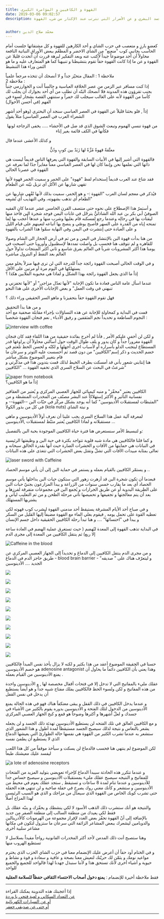 ```yaml
---
title: القهوة و الكافيين و المؤامرة الكبرى
date: 2019-03-06 09:02:57
description: بدأت قهوة البن بالإنتشار في اليمن و من ثم في أرض الحجاز الى الشام وصولا للقاهره و لم تتوقف هنا فحسب بل واصلت تمددها لإسطنبول وأوروبا حتى أصبحت في يومنا هذا أكثر المشروبات شرباً في العالم بفرق شاسع و ثاني أكثر المنتجات تداولاً حول العالم بعد النفط أو البترول  مباشرة نتحدث في هذا المقال عن تأثير القهوة على الجسد البشري و عن الأضرار التي تترتب عند الإكثار من شرب القهوة
 

author: محمّد صلاح الدين
---
```


كعضوٍ بارزٍ و متعصب في حزب الشاي و أحد الكارهين للقهوة و كل مشتقاتها جلست أمام الحاسب بجانبي كوب "منعنع" من الشاي الاخضر و المطعّم ببعض الأوراق النباتية  النافعة  محاولاٌ أن أجد موضوعاً جيداً  لأكتب عنه وبعد التفكير لبرهة قررت أن أتحدث قليلا عن القهوة و عن ما إذا كانت القهوة حقاً تقوم بتنشيطنا و تنبيهنا  كما هو المتعارف عليه و ما هو الثمن وراء هذا التنشيط   

ملاحظة 1 : المقال متحيّز جداً و لا أنصحك أن تتخذه مرجعاً علمياً  
ملاحظة 2 :  
إذا كنت مسافر عبر الزمن  من عصر الخلافة العباسية و جالساً أنت و الخوارزمي  جنباً بجنب تقرؤون هذه المدونة فلا أنصحك البتّه أن تطلب من أي أحد بجوارك أن يجلب لك  كأسا من القهوة لأنه على الغالب سيجلب لك خمراً و ستنتهي القصة بشجار لسوء في الفهم  (في أحسن الأحوال)    

إذاً , فلو بحثنا قليلاً عن القهوة في العصر العباسي  سنجد أن البحتري (وهو أحد أشهر الشعراء العرب في العصر العباسي)  مثلاً يقول  
<center>  
من قهوة تنسي الهموم وتبعث  
الشوق الذي قد ضل في الأحشاء  
.....  
يخفى الزجاجة لونها فكأنها   
 في الكف قائمة بغير إناء    
</center>  

و كذلك الأعشى عندما قال   
<center>  
معتَّقةٌ قهوةٌ مُزَّةٌ   
لها زَبَدٌ بين كوبٍ ودُنٌّ   
</center>  

فالقهوة التي أشير إليها في الأبيات السابقة والقهوة التي يعرفها الناس قديماً  ليست هي  ذاتها  التي نعلمها  نحن  وإنما كان لها في العصر العباسي معناً مغايراً جدًا  لما نعرفه عن القهوة  في عصرنا الحالي    

فقد شاع عند العرب قديماً إستخدام لفظ "قهوة" على الخمر و سميت الخمر  قهوة لأنها تقهي شاربها عن الأكل أي تزيل نيّته عن الطعام    

فيُذكر في معجم لسان العرب "القهوة :- و هو  الخمر، سميت بذلك لأنها تُقْهِي شاربها عن الطعام أَي تذهب بشهوته، وفي التهذيب أَي تُشبِعه"  

و أستمرّ هذا الإصطلاح على نحوه حتى منتصف القرن الخامس عشر عندما كان الفقيه الصوفيُ أبي بكر بن عبد الله الشاذليُّ يترحّل في غابات اليمن فوجد شجرة البن فأخذ منها ليقتات بها في رِحالِه وعندما رجع لمسكنه قام بغليها وشرب منها و عندها أُعجب بها لِما تمنحه إياه من القدرة على السهر فأصبح يوصّي و ينصح بها أتباعه لتعينهم على قيام الليل و على العبادة حتى إنتشرت في اليمن وفي النهاية سمّوا هذا الشراب بالقهوة  

 من هنا بدأت قهوة البن بالإنتشار في اليمن و من ثم في أرض الحجاز الى الشام وصولا للقاهره و لم تتوقف هنا فحسب بل واصلت تمددها لإسطنبول وأوروبا حتى أصبحت في يومنا هذا أكثر المشروبات شرباً في العالم بفرق شاسع و ثاني أكثر المنتجات تداولاً حول العالم بعد النفط أو البترول  مباشرة   
   
 و في الوقت الحالي أصبحت القهوة رائجة جداً للدرجة التي لن ترى فيها منزلاً يخلو ممن يستهلكها في اليوم مرة أو مرتين على الأقل    
إذاً ما الذي يجعل القهوة رائجة بهذا الشكل و لماذا هي محبوبة الملايين هكذا ؟  
  
عندما اسأل عامة الناس فعادة ما تكون الإجابة  "لأنها تعدّل مزاجي"  أو "لأنها تحفزني و تنبهني في وقت العمل" و بعض الإجابات الأخرى على هذا النحو  
  
فهل تقوم القهوة حقاً بتحفيزنا و ماهو السر الحقيقي وراء ذلك ؟  
  
و من هنا بدأ التحقيق   
قمت في البداية و كمحاولة للإجابة عن هذه التساؤلات بإجراء مقابلة صحفية مع أحد النجوم الساطعة  و تحديداً نجم المثقفين و
رفيق الأدباء ,  نعم فنجان القهوة شخصياَ :  
  
![interview with coffee](../../images/004/interview_with_coffee.jpg)  
   

و لكن  لن أخفي عليكم الأمر ,  فأنا لم أخرج بفائدة حقيقية من هذا  اللقاء فقد كان فنجان القهوة مغروراً جداً و كان يدور و يلف طوال الوقت حول أسألتي محاولاً  أن يراوغها قدر المستطاع ليتجنب الدلو بأسراره أو لأسباب اخرى أجهلها و لكنّه و لحسن الحظ تلعثم في خضم الحديث و ذكر إسم"الكافيين" من دون قصد  ثم أحسست عليه التوتر و سرعان ما  قام بتغيير الموضوع بشكل مباشر   
هنا إنتابني شعور بأني قد أمسكت بطرف الخيط لذلك قمت بتدوين هذا في مذكّرتي و شرعتُ في البحث عن السلاح السري الذي تخفيه القهوة …  "الكافيين"  

![paper from notebook](../../images/004/paper_from_notebook.jpg)  
إذاً ما هو الكافيين؟  
  
الكافيين  يعتبر "محفّز" و منبه كيميائي للجهاز العصبي المركزي و يُعتبر من العقاقير نفسانية التأثير و الأكثر إستهلاكاً عند البشر مصنّف من المخدرات المنشطة و من "المثبطات لمستقبلات الأدينوسين" كما أنه يوجد بشكل مركّز في حبّات البن  --القهوة--  و في كل من  بذور الكولا (kola nuts) و نبتة الشاي  
  
لمعرفة آلية عمل هذا السلاح السري يجب علينا أن نعرف أولاً الأدينوسين و ماهي مستقبلاته و لماذا الكافيين يُعتبر مثبّط لمستقبلات ,الأدينوسين …    

و لتبسيط الأمر سنستعرض هنا فترة حياة الكافيين الموجودة بحبة البن بالتفصيل:  

و كما قلنا فالكافيين هي مادة شبه قلوية تتواجد بكثرة في حبة البن و وظيفتها الرئيسية في النباتات هي حمايتها من الآفات و الحشرات الضارة حيث أنها بقدرة الخالق سبحانه و تعالى بمثابة مبيدات الآفات التي تشلّ وتقتل بعض الحشرات التي تتغذى على هذه النباتات  

![laser sword with Caffeine](../../images/004/laser_sword_with_Caffeine.jpg)  

و يستمّر الكافيين بالقيام بعمله و يستمر في حماية البن إلى أن يأتي موسم الحصاد ..  
  
 فبعدما أن تكون شجرة البن  قد أزهرت زهور التي ستكون حبات البن بداخلها يأتي موسم الحصاد أي بعد ما يقارب خمس سنوات  من الزراعة و يبدأ المزارعون بجنيّ حبات البن على الطريقة اليدوية أو عن طريق الجرارات و يُجمع البن في مجموعات متفرقة لفرزها و بعد أن يتم معالجتها و تجفيفها و تحميصها تأتي مرحلة الطحن و من ثم التعليب ليأتي و يشتريها المستهلك  

و في صباح أحد الأيام المشرقة يستيقظ أحد مدمني القهوة  ليشرب كوب قهوته لكي تعطيه القوة على تحمل يومه  , فيقوم بغلي الماء مع القهوة  مضيفاً إليها القليل من السكر و يبدأ في "احتسائها" ….  و هنا تبدأ رحلة الكافيين الحقيقية  داخل جسم الإنسان   

 
في البداية تذهب القهوة إلى المعدة لتُهضم ( حيث تستغرق عملية الهضم في العادة ساعة إلا ربع) ثم  ينتقل الكافيين من المعدة إلى مجرى الدم  

![Caffeine in the blood](../../images/004/Caffeine_in_the_blood.jpg)  

و من مجرى الدم ينتقل الكافيين إلى الدماغ و تحديداً إلى  الجهاز العصبي المركزي عن طريق حاجز الدم في الدماغ - blood brain barrier - و ليتعرّف هناك  على " صديقه"  الجديد  .... الأدينوسين   
 
![](../../images/004/Caffeine_01.jpg)  
  
![](../../images/004/Caffeine_02.jpg)  
  
![](../../images/004/Caffeine_03.jpg)  

![](../../images/004/adenosine_receptor_01.jpg)  
  
![](../../images/004/adenosine_receptor_02.jpg)  
  
![](../../images/004/adenosine_receptor_03.jpg)  
  
![](../../images/004/adenosine_receptor_04.jpg)  
  
![](../../images/004/adenosine_receptor_05.jpg)  
  
![](../../images/004/adenosine_receptor_06.jpg)  
  
![](../../images/004/adenosine_receptor_07.jpg)  
    

حسنا في الحقيقة الموضوع أعقد من هذا بكثير و لكنه لا يزال يأخذ نفس المبدأ فالكافيين هو خصم الأدينوسين adenosine antagonist وهذا يعني بأن الكافيين دائماً ما يحاول أن يمنع الأدينوسين من القيام بعمله .  

عقلك مليء بالمفاتيح التي لا تدخل إلا في فتحات أقفال مخصصة لها , و الأدينوسين واحدة من هذه المفاتيح و لكن ولسوء الحظ فالكافيين يملك مفتاح شبيه جداً و هو أيضاً يستطيع أن يدخل في نفس القفل  

 و عندما يدخل الكافيين في ذلك القفل و يبقى معتكفاً هناك  فهو في هذه الحالة  يمنع الأدينوسين من الدخول لتلك الفتحة و الأدينوسين بدوره  يقوم بالكثير من الأشياء في جسدك و لعلّ أشهرها و أكثرها وضوحاً هو قمع و كبح الجهاز العصبي المركزي  

 و مع الكافيين العالق في تلك الفتحه لن يستطيع الأدينوسين تهدئة ذلك الجسد و لن يجعله يشعر بالنعاس و نتيجة لذلك سيصبح الجسد مستيقظاً لمدة أطول و هذا الشعور الذي ستشعر به عندما تشرب الكثير من القهوة هي نفسها حالة الطوارئ التي يعيشها الدماغ الذي لا يستطيع أن يطفئ نفسه    

لكن الموضوع لم ينتهي هنا فحسب فالدماغ لن يسكت و سيأخذ موقفاً من كل هذا اللعب ليفسد عليك معيشتك طبعاً   

![a lote of adenosine receptors](../../images/004/a_lote_of_adenosine_receptors.jpg)  
  
و عندما تتكرر هذه الحادثة سيبدأ الدماغ كإجراء تعويضي بتوليد المزيد من الفتحات للمفاتيح و النتيجه سيصبح عقلك مليء بمستقبلات الأدينوسين و سيصبح حساس جداً للأدينوسين و عندما تنام لمدة 8 ساعات  و تستيقظ , ستجد  عقلك يعوم في محيط من الأدينوسين و ستشعر و كأنك مغني روك يصرخ في حفلة صاخبة و لن تنتهي هذه الحفلة حتى تشرب كوبك الخاص من القهوة الذي سيعدّل من  مزاجك و الذي هو السبب الرئيسي لهذا المزاج أصلاً  
  
والنتيجة هو أنك ستشرب ذلك الذهب الأسود لا لكي ينشطك و يحفّزك و ينبّه عقلك بل فقط لكي يعيدك من منطقة السالب إلى منطقة الصفر من جديد   
بالإضافة إلى أنّ القهوة تحفّز بعض الغدد لإفراز مجموعة من الهرمونات كالأدرينالين والدوبامين ليشعرك ببعض المشاعر الزائفة التي سرعان ما ستزول لتكون في مكانها مشاعر سلبية أخرى   
    
وهنا ستصبح أنت ذلك المدمن لأحد أكثر المخدرات القانونية  رواجاً مقيداً بسلاسل لا تستطيع الهروب منها   
    
و في الختام أود حقاً أن أعرض عليك الإنضمام معنا في حزب الشاي الحزب الذي يحترم مواعيد نومك و يثمّن لك حريّتك لتعيش معنا بصحة و عافية و سعادة و قوة و نشاط و حيوية و أشياء أخرى لأنك تستحق هذا و لأننا سنبذل جهدنا لهذا فالواحد للجميع والجميع للواحد  
   
فقط ملاحظة أخيرة  للإنضمام :  **يمنع دخول أصحاب الاحتساء الثقافي حفظاً للسلامة العقلية**  

***
إذا أعجبتك هذه التدوينة يمكنك القراءة   
 [عن التعداد السكاني و لعبة فتحي يا وردة](https://m-beayou.netlify.com/posts/the_population_growth_and_open_flower_game-/)  
 [أو عن السيارات الكهربائية](https://m-beayou.netlify.com/posts/electric_car_and_the_energy/)  
 [أو حتى عن صديقي حعفر](https://m-beayou.netlify.com/posts/jafaar_my_friend/)  
***





